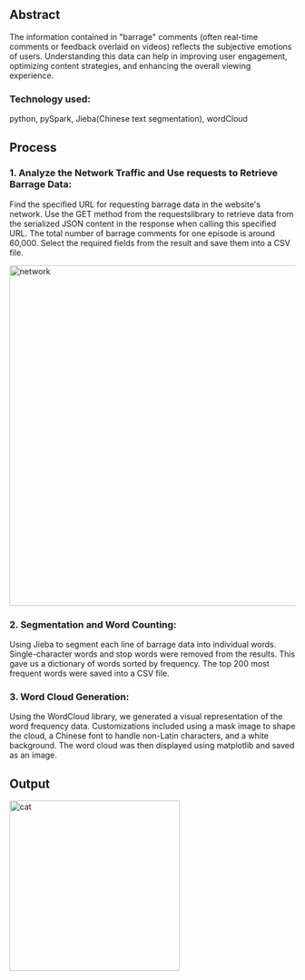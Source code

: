 ## Abstract

The information contained in "barrage" comments (often real-time comments or feedback overlaid on videos) reflects the subjective emotions of users. Understanding this data can help in improving user engagement, optimizing content strategies, and enhancing the overall viewing experience.

### Technology used: 
python, pySpark, Jieba(Chinese text segmentation), wordCloud


## Process
### 1. Analyze the Network Traffic and Use requests to Retrieve Barrage Data:
Find the specified URL for requesting barrage data in the website's network. Use the GET method from the requestslibrary to retrieve data from the serialized JSON content in the response when calling this specified URL. The total number of barrage comments for one episode is around 60,000. Select the required fields from the result and save them into a CSV file.

<img width="600" alt="network" src="https://github.com/user-attachments/assets/64c57e47-c806-4e5a-bb5c-802a8c517717">


### 2. Segmentation and Word Counting:
Using Jieba to segment each line of barrage data into individual words. Single-character words and stop words were removed from the results. This gave us a dictionary of words sorted by frequency. The top 200 most frequent words were saved into a CSV file.



### 3. Word Cloud Generation:
Using the WordCloud library, we generated a visual representation of the word frequency data. Customizations included using a mask image to shape the cloud, a Chinese font to handle non-Latin characters, and a white background. The word cloud was then displayed using matplotlib and saved as an image.

## Output

<picture>
  <img width="300" alt="cat" src="https://github.com/user-attachments/assets/313fec68-916b-420c-ac16-f3b3c0c499db">
</picture>
